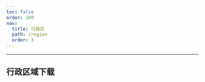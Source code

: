 ```yaml
---
toc: false
order: 100
nav:
  title: 行政区
  path: /region
  order: 3
---
```


---

## 行政区域下载

<code src="./index.tsx" compact defaultShowCode></code>

